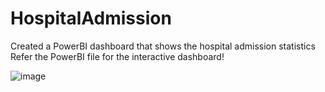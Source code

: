 # HospitalAdmission

Created a PowerBI dashboard that shows the hospital admission statistics 
Refer the PowerBI file for the interactive dashboard!

![image](https://github.com/user-attachments/assets/076f31de-693d-4640-a962-b9ceb74726b8)
